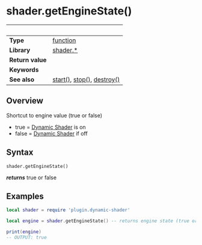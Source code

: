 # shader.getEngineState()

|                      | &nbsp; 
| -------------------- | ---------------------------------------------------------------
| __Type__             | [function](http://docs.coronalabs.com/api/type/Function.html)
| __Library__          | [shader.*](README.md)
| __Return value__     | 
| __Keywords__         | 
| __See also__         | [start()](start.markdown), [stop()](stop.markdown), [destroy()](destroy.markdown)


## Overview

Shortcut to engine value (true or false)
 - true = [Dynamic Shader](README.md) is on
 - false = [Dynamic Shader](README.md) if off

## Syntax

	shader.getEngineState()
  __*returns*__ true or false
## Examples

``````lua
local shader = require 'plugin.dynamic-shader'

local engine = shader.getEngineState() -- returns engine state (true or false)

print(engine)
-- OUTPUT: true


``````
